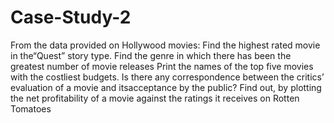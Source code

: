 # Case-Study-2
From the data provided on Hollywood movies:  Find the highest rated movie in the“Quest” story type. Find the genre in which there has been the greatest number of movie releases Print the names of the top five movies with the costliest budgets. Is there any correspondence between the critics’ evaluation of a movie and itsacceptance by the public? Find out, by plotting the net profitability of a movie against the ratings it receives on Rotten Tomatoes
